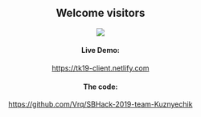 <div align="center">
 <h2>Welcome visitors</h2>
</div>
<p align="center">
  <img src="https://sbhack19-prod.s3.eu-central-1.amazonaws.com/public-resources/team-logo.gif">
</p>
<div align="center">
  <h4>Live Demo:</h4>
  <a href="https://tk19-client.netlify.com/" target="_blank">https://tk19-client.netlify.com</a>
</div>
<div align="center">
  <h4>The code:</h4>
  <a href="https://github.com/Vrq/SBHack-2019-team-Kuznyechik" target="_blank">https://github.com/Vrq/SBHack-2019-team-Kuznyechik</a>
</div>

